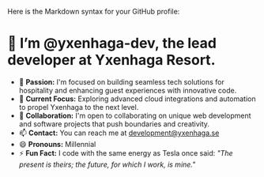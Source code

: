 Here is the Markdown syntax for your GitHub profile:

# 👋 I’m @yxenhaga-dev, the lead developer at **Yxenhaga Resort**.

- 👀 **Passion:** I'm focused on building seamless tech solutions for hospitality and enhancing guest experiences with innovative code.
- 🌱 **Current Focus:** Exploring advanced cloud integrations and automation to propel Yxenhaga to the next level.
- 💞️ **Collaboration:** I'm open to collaborating on unique web development and software projects that push boundaries and creativity.
- 📫 **Contact:** You can reach me at [development@yxenhaga.se](mailto:development@yxenhaga.se)
- 😄 **Pronouns:** Millennial
- ⚡ **Fun Fact:** I code with the same energy as Tesla once said: *"The present is theirs; the future, for which I work, is mine."*

<!---  
yxenhaga-dev/yxenhaga-dev is a ✨ special ✨ repository because its `README.md` (this file) appears on your GitHub profile.  
You can click the Preview link to take a look at your changes.  
--->

